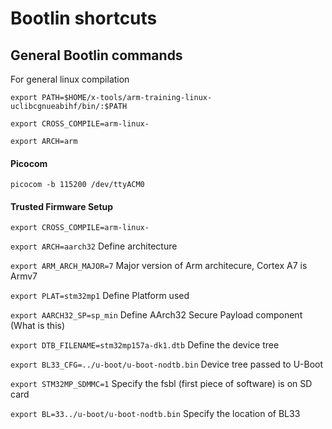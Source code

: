 # Bootlin shortcuts
## General Bootlin commands
For general linux compilation

`export PATH=$HOME/x-tools/arm-training-linux-uclibcgnueabihf/bin/:$PATH`

`export CROSS_COMPILE=arm-linux-`

`export ARCH=arm`


#### Picocom
`picocom -b 115200 /dev/ttyACM0`


#### Trusted Firmware Setup

`export CROSS_COMPILE=arm-linux-`

`export ARCH=aarch32`                           Define architecture

`export ARM_ARCH_MAJOR=7`                       Major version of Arm architecure, Cortex A7 is Armv7

`export PLAT=stm32mp1`                          Define Platform used

`export AARCH32_SP=sp_min`                      Define AArch32 Secure Payload component (What is this)

`export DTB_FILENAME=stm32mp157a-dk1.dtb`       Define the device tree

`export BL33_CFG=../u-boot/u-boot-nodtb.bin`    Device tree passed to U-Boot

`export STM32MP_SDMMC=1`                        Specify the fsbl (first piece of software) is on SD card

`export BL=33../u-boot/u-boot-nodtb.bin`        Specify the location of BL33
 
